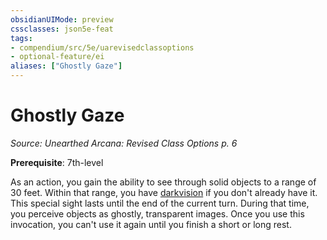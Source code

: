 ```yaml
---
obsidianUIMode: preview
cssclasses: json5e-feat
tags:
- compendium/src/5e/uarevisedclassoptions
- optional-feature/ei
aliases: ["Ghostly Gaze"]
---
```

# Ghostly Gaze
*Source: Unearthed Arcana: Revised Class Options p. 6*  

**Prerequisite**: 7th-level

As an action, you gain the ability to see through solid objects to a range of 30 feet. Within that range, you have [darkvision](/Systems/5e/rules/senses.md#darkvision) if you don't already have it. This special sight lasts until the end of the current turn. During that time, you perceive objects as ghostly, transparent images. Once you use this invocation, you can't use it again until you finish a short or long rest.